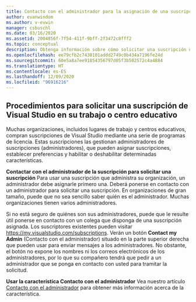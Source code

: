 ```yaml
---
title: Contacto con el administrador para la asignación de una suscripción de Visual Studio | Microsoft Docs
author: evanwindom
ms.author: v-evwin
manager: csbuschl
ms.date: 03/16/2020
ms.assetid: 2004856f-7f54-411f-9bff-2f3472c8fff2
ms.topic: conceptual
description: Obtenga información sobre cómo solicitar una suscripción de Visual Studio en su lugar de trabajo.
ms.openlocfilehash: ee79cfb2c7438101addd2749c0b434a7196fe24d
ms.sourcegitcommit: 60e5a8a7ee91854356797d05f3b502572c4a4884
ms.translationtype: HT
ms.contentlocale: es-ES
ms.lasthandoff: 12/09/2020
ms.locfileid: "96916216"
---
```

## <a name="how-to-request-a-visual-studio-subscription-from-your-workschool"></a>Procedimientos para solicitar una suscripción de Visual Studio en su trabajo o centro educativo
Muchas organizaciones, incluidos lugares de trabajo y centros educativos, compran suscripciones de Visual Studio mediante una serie de programas de licencia.  Estas suscripciones las gestionan administradores de suscripciones (administradores), que pueden asignar suscripciones, establecer preferencias y habilitar o deshabilitar determinadas características.  

**Contactar con el administrador de la suscripción para solicitar una suscripción** Para usar una suscripción que administra su organización, un administrador debe asignarle primero una.  Deberá ponerse en contacto con un administrador para solicitar una suscripción.  En organizaciones de gran tamaño, puede que no sea sencillo saber quién es el administrador.  Muchas organizaciones tienen varios administradores.  

Si no está seguro de quiénes son sus administradores, puede que le resulte útil ponerse en contacto con un colega que disponga de una suscripción asignada.  Los suscriptores existentes pueden visitar https://my.visualstudio.com/subscriptions.  Verán un botón **Contact my Admin** (Contacto con el administrador) situado en la parte superior derecha que pueden usar para enviar mensajes a los administradores.  No obstante, el botón no expone los nombres ni los correos electrónicos de los administradores, por lo que su compañero tendrá que pedir a un administrador que se ponga en contacto con usted para tramitar la solicitud.  

**Usar la característica Contacto con el administrador** Vea nuestro artículo [Contacto con el administrador](https://docs.microsoft.com/visualstudio/subscriptions/contact-my-admin) para obtener más información acerca de la característica. 